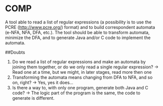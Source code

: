 # COMP
A tool able to read a list of regular expressions (a possibility is to use the PCRE (http://www.pcre.org/) format) and to build correspondent automata (e-NFA, NFA, DFA, etc.). The tool should be able to transform automata, minimize the DFA, and to generate Java and/or C code to implement the automata.

##Doubts
1. Do we read a list of regular expressions and make an automata by joining them together, or do we only read a single regular expression?
	  -> Read one at a time, but we might, in later stages, read more then one
2. Transforming the automata means changing from DFA to NFA, and so on, right?
    -> Yes, yes it does...
3. Is there a way to, with only one program, generate both Java and C code?
    -> The logic part of the program is the same, the code to generate is different.
